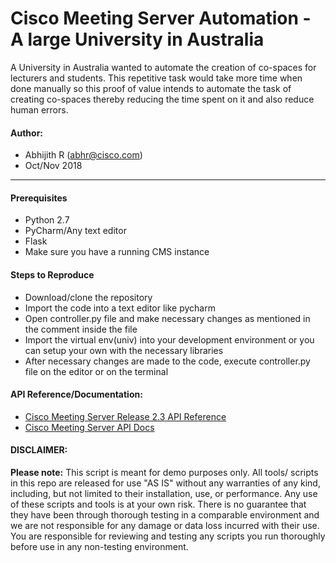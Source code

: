 # Cisco Meeting Server Automation - A large University in Australia
A University in Australia wanted to automate the creation of co-spaces for lecturers and students. This repetitive task would take more time when done manually so this proof of value intends to automate the task of creating co-spaces thereby reducing the time spent on it and also reduce human errors.

#### Author:

* Abhijith R (abhr@cisco.com)
*  Oct/Nov 2018
***

#### Prerequisites
* Python 2.7
* PyCharm/Any text editor
* Flask
* Make sure you have a running CMS instance

#### Steps to Reproduce
* Download/clone the repository
* Import the code into a text editor like pycharm
* Open controller.py file and make necessary changes as mentioned in the comment inside the file
* Import the virtual env(univ) into your development environment or you can setup your own with the necessary libraries
* After necessary changes are made to the code, execute controller.py file on the editor or on the terminal


#### API Reference/Documentation:
* [Cisco Meeting Server Release 2.3 API Reference](https://www.cisco.com/c/dam/en/us/td/docs/conferencing/ciscoMeetingServer/Reference_Guides/Version-2-3/Cisco-Meeting-Server-API-Reference-Guide-2-3.pdf)
* [Cisco Meeting Server API Docs](https://ciscocms.docs.apiary.io/#reference/cospace-related-methods/retrieving-cospaces/retrieving-cospaces?console=1)

#### DISCLAIMER:
<b>Please note:</b> This script is meant for demo purposes only. All tools/ scripts in this repo are released for use "AS IS" without any warranties of any kind, including, but not limited to their installation, use, or performance. Any use of these scripts and tools is at your own risk. There is no guarantee that they have been through thorough testing in a comparable environment and we are not responsible for any damage or data loss incurred with their use.
You are responsible for reviewing and testing any scripts you run thoroughly before use in any non-testing environment.
